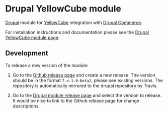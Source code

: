 Drupal YellowCube module
========================

[Drupal][] module for [YellowCube][] integration with
[Drupal Commerce][].

For installation instructions and documentation please see the [Drupal YellowCube module page]().


## Development

To release a new version of the module:

1. Go to the [Github release page]() and create a new release.
The version should be in the format `7.x-1.0-beta2`, please see existing versions.
The repository is automatically mirrored to the drupal repository by Travis.

2. Go to the [Drupal module release page]() and select the version to release.
It would be nice to link to the Github release page for change descriptions.

[Drupal]: https://www.drupal.org/
[Drupal Commerce]: https://drupalcommerce.org/
[Drupal YellowCube module page]: https://www.drupal.org/project/yellowcube
[Drupal module release page]: https://www.drupal.org/node/add/project-release/2486667
[Github release page]: https://github.com/swisspost-yellowcube/drupal-yellowcube/releases
[YellowCube]: http://yellowcube.ch/
